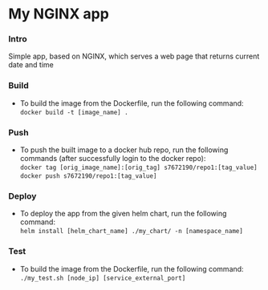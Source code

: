 # My NGINX app

### Intro
Simple app, based on NGINX, which serves a web page that returns current date and time

### Build
* To build the image from the Dockerfile, run the following command:\
  ```docker build -t [image_name] .```

### Push 
* To push the built image to a docker hub repo, run the following commands (after successfully login to the docker repo):\
  ```docker tag [orig_image_name]:[orig_tag] s7672190/repo1:[tag_value]```\
  ```docker push s7672190/repo1:[tag_value]```

### Deploy 
* To deploy the app from the given helm chart, run the following command:\
  ```helm install [helm_chart_name] ./my_chart/ -n [namespace_name]```

### Test
* To build the image from the Dockerfile, run the following command:\
  ```./my_test.sh [node_ip] [service_external_port]```
